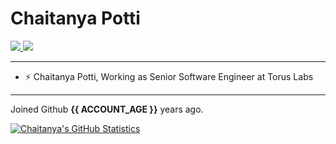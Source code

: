 # Chaitanya Potti

<p>
  <a href="https://www.linkedin.com/in/chaitanyapotti/">
    <img src="https://img.shields.io/badge/-chaitanyapotti-blue?style=flat-square&logo=Linkedin&logoColor=white&link=https://www.linkedin.com/in/chaitanyapotti/">
  <a/>
   <a href="mailto:chaitanya.potti@gmail.com">
    <img src="https://img.shields.io/badge/-chaitanya.potti@gmail.com-c14438?style=flat-square&logo=Gmail&logoColor=white&link=mailto:chaitanya.potti@gmail.com">
   <a/>
</p>

    
-------
- ⚡ Chaitanya Potti, Working as Senior Software Engineer at Torus Labs
-------


Joined Github **{{ ACCOUNT_AGE }}** years ago.

<!-- Since then I pushed **{{ COMMITS }}** commits, opened **{{ ISSUES }}** issues, submitted **{{ PULL_REQUESTS }}** pull requests, received **{{ STARS }}** stars across **{{ REPOSITORIES }}** personal projects and contributed to **{{ REPOSITORIES_CONTRIBUTED_TO }}** public repositories.
 -->
<!-- Most used languages across my projects:

{{ LANGUAGE_TEMPLATE_START }}
![{{LANGUAGE_NAME}}](https://img.shields.io/static/v1?style=flat-square&label=%E2%A0%80&color=555&labelColor={{LANGUAGE_COLOR:uri}}&message={{LANGUAGE_NAME:uri}}%EF%B8%B1{{LANGUAGE_PERCENT:uri}}%25)
{{ LANGUAGE_TEMPLATE_END }}
 -->

[![Chaitanya's GitHub Statistics](https://github-readme-stats.vercel.app/api?username=chaitanyapotti&count_private=true&show_icons=true&include_all_commits=true)](https://github.com/chaitanyapotti)

<!-- <p align="right"><sub>Generated using <a href="https://github.com/marketplace/actions/profile-readme-stats">teoxoy/profile-readme-stats</a></sub></p> -->
